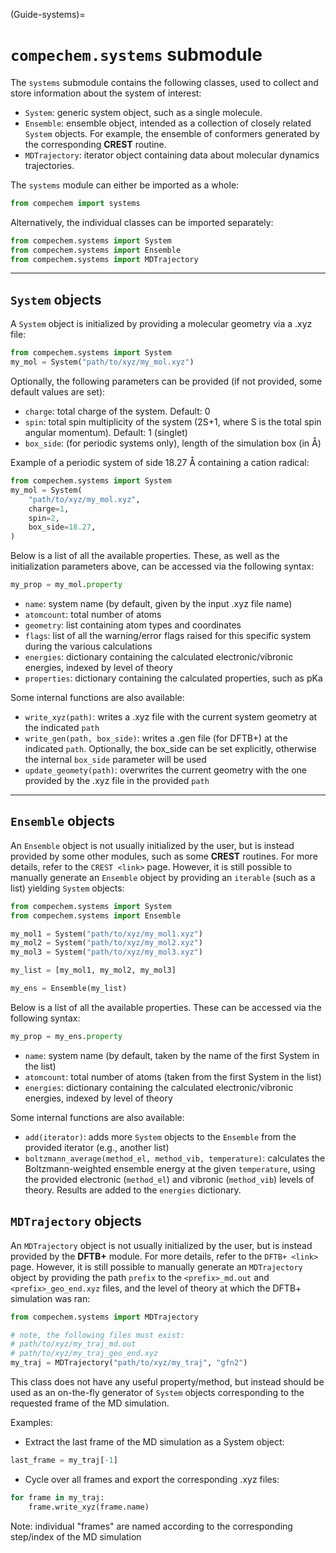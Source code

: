 (Guide-systems)=
# `compechem.systems` submodule

The `systems` submodule contains the following classes, used to collect and store information about the system of interest:

* `System`: generic system object, such as a single molecule.
* `Ensemble`: ensemble object, intended as a collection of closely related `System` objects. For example, the ensemble of conformers generated by the corresponding **CREST** routine.
* `MDTrajectory`: iterator object containing data about molecular dynamics trajectories.

The `systems` module can either be imported as a whole:

```python
from compechem import systems
```

Alternatively, the individual classes can be imported separately:

```python
from compechem.systems import System
from compechem.systems import Ensemble
from compechem.systems import MDTrajectory
```

---

## `System` objects

A `System` object is initialized by providing a molecular geometry via a .xyz file:

```python
from compechem.systems import System
my_mol = System("path/to/xyz/my_mol.xyz")
```

Optionally, the following parameters can be provided (if not provided, some default values are set):

* `charge`: total charge of the system. Default: 0
* `spin`: total spin multiplicity of the system (2S+1, where S is the total spin angular momentum). Default: 1 (singlet)
* `box_side`: (for periodic systems only), length of the simulation box (in Å)

Example of a periodic system of side 18.27 Å containing a cation radical:
```python
from compechem.systems import System
my_mol = System(
    "path/to/xyz/my_mol.xyz", 
    charge=1, 
    spin=2,
    box_side=18.27,
)
```

Below is a list of all the available properties. These, as well as the initialization parameters above, can be accessed via the following syntax:

```python
my_prop = my_mol.property
```

* `name`: system name (by default, given by the input .xyz file name)
* `atomcount`: total number of atoms 
* `geometry`: list containing atom types and coordinates
* `flags`: list of all the warning/error flags raised for this specific system during the various calculations
* `energies`: dictionary containing the calculated electronic/vibronic energies, indexed by level of theory
* `properties`: dictionary containing the calculated properties, such as pKa

Some internal functions are also available:

* `write_xyz(path)`: writes a .xyz file with the current system geometry at the indicated `path`
* `write_gen(path, box_side)`: writes a .gen file (for DFTB+) at the indicated `path`. Optionally, the box_side can be set explicitly, otherwise the internal `box_side` parameter will be used
* `update_geomety(path)`: overwrites the current geometry with the one provided by the .xyz file in the provided `path`

---

## `Ensemble` objects

An `Ensemble` object is not usually initialized by the user, but is instead provided by some other modules, such as some **CREST** routines. For more details, refer to the `CREST <link>` page. However, it is still possible to manually generate an `Ensemble` object by providing an `iterable` (such as a list) yielding `System` objects:

```python
from compechem.systems import System
from compechem.systems import Ensemble

my_mol1 = System("path/to/xyz/my_mol1.xyz")
my_mol2 = System("path/to/xyz/my_mol2.xyz")
my_mol3 = System("path/to/xyz/my_mol3.xyz")

my_list = [my_mol1, my_mol2, my_mol3]

my_ens = Ensemble(my_list)
```

Below is a list of all the available properties. These can be accessed via the following syntax:

```python
my_prop = my_ens.property
```

* `name`: system name (by default, taken by the name of the first System in the list)
* `atomcount`: total number of atoms (taken from the first System in the list) 
* `energies`: dictionary containing the calculated electronic/vibronic energies, indexed by level of theory

Some internal functions are also available:

* `add(iterator)`: adds more `System` objects to the `Ensemble` from the provided iterator (e.g., another list)
* `boltzmann_average(method_el, method_vib, temperature)`: calculates the Boltzmann-weighted ensemble energy at the given `temperature`, using the provided electronic (`method_el`) and vibronic (`method_vib`) levels of theory. Results are added to the `energies` dictionary.

## `MDTrajectory` objects

An `MDTrajectory` object is not usually initialized by the user, but is instead provided by the **DFTB+** module. For more details, refer to the `DFTB+ <link>` page. However, it is still possible to manually generate an `MDTrajectory` object by providing the path `prefix` to the `<prefix>_md.out` and `<prefix>_geo_end.xyz` files, and the level of theory at which the DFTB+ simulation was ran:

```python
from compechem.systems import MDTrajectory

# note, the following files must exist:
# path/to/xyz/my_traj_md.out
# path/to/xyz/my_traj_geo_end.xyz
my_traj = MDTrajectory("path/to/xyz/my_traj", "gfn2")
```

This class does not have any useful property/method, but instead should be used as an on-the-fly generator of `System` objects corresponding to the requested frame of the MD simulation. 

Examples:

* Extract the last frame of the MD simulation as a System object:
```python
last_frame = my_traj[-1]
```
* Cycle over all frames and export the corresponding .xyz files:
```python
for frame in my_traj:
    frame.write_xyz(frame.name)
```

Note: individual "frames" are named according to the corresponding step/index of the MD simulation